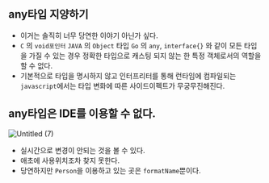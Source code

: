 ## any타입 지양하기

-   이거는 솔직히 너무 당연한 이야기 아닌가 싶다.
-   `C` 의 `void포인터` `JAVA` 의 `Object` 타입 `Go` 의 `any`, `interface{}` 와 같이 모든 타입을 가질 수 있는 경우 정확한 타입으로 캐스팅 되지 않는 한 특정 객체로서의 역할을 할 수 없다.
-   기본적으로 타입을 명시하지 않고 인터프리터를 통해 런타임에 컴파일되는 `javascript`에서는 타입 변화에 따른 사이드이펙트가 무궁무진해진다.

## any타입은 IDE를 이용할 수 없다.

![Untitled (7)](https://user-images.githubusercontent.com/74400861/235360392-9dc2a2cc-78be-4c24-828a-70c0a313a43b.png)

-   실시간으로 변경이 안되는 것을 볼 수 있다.
-   애초에 사용위치조차 찾지 못한다.
-   당연하지만 `Person`을 이용하고 있는 곳은 `formatName`뿐이다.